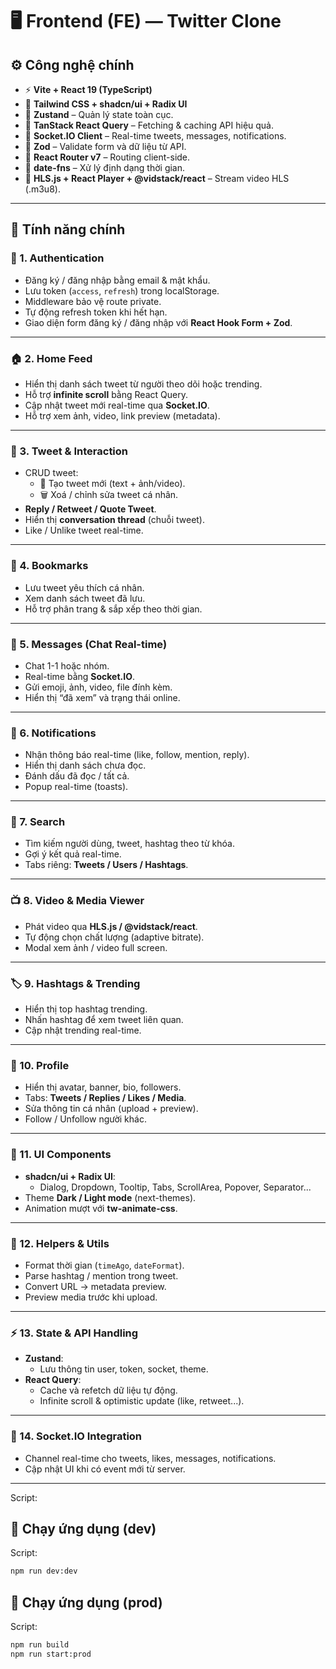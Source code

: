 # 🖥️ Frontend (FE) — Twitter Clone

## ⚙️ Công nghệ chính

- ⚡ **Vite + React 19 (TypeScript)**
- 🎨 **Tailwind CSS + shadcn/ui + Radix UI**
- 🧠 **Zustand** – Quản lý state toàn cục.
- 🔁 **TanStack React Query** – Fetching & caching API hiệu quả.
- 📡 **Socket.IO Client** – Real-time tweets, messages, notifications.
- 🧩 **Zod** – Validate form và dữ liệu từ API.
- 🧭 **React Router v7** – Routing client-side.
- 📅 **date-fns** – Xử lý định dạng thời gian.
- 🎥 **HLS.js + React Player + @vidstack/react** – Stream video HLS (.m3u8).

---

## 🧠 Tính năng chính

### 🔐 1. Authentication

- Đăng ký / đăng nhập bằng email & mật khẩu.
- Lưu token (`access`, `refresh`) trong localStorage.
- Middleware bảo vệ route private.
- Tự động refresh token khi hết hạn.
- Giao diện form đăng ký / đăng nhập với **React Hook Form + Zod**.

---

### 🏠 2. Home Feed

- Hiển thị danh sách tweet từ người theo dõi hoặc trending.
- Hỗ trợ **infinite scroll** bằng React Query.
- Cập nhật tweet mới real-time qua **Socket.IO**.
- Hỗ trợ xem ảnh, video, link preview (metadata).

---

### 🧵 3. Tweet & Interaction

- CRUD tweet:
  - 📝 Tạo tweet mới (text + ảnh/video).
  - 🗑️ Xoá / chỉnh sửa tweet cá nhân.
- **Reply / Retweet / Quote Tweet**.
- Hiển thị **conversation thread** (chuỗi tweet).
- Like / Unlike tweet real-time.

---

### 🔖 4. Bookmarks

- Lưu tweet yêu thích cá nhân.
- Xem danh sách tweet đã lưu.
- Hỗ trợ phân trang & sắp xếp theo thời gian.

---

### 💬 5. Messages (Chat Real-time)

- Chat 1-1 hoặc nhóm.
- Real-time bằng **Socket.IO**.
- Gửi emoji, ảnh, video, file đính kèm.
- Hiển thị “đã xem” và trạng thái online.

---

### 🔔 6. Notifications

- Nhận thông báo real-time (like, follow, mention, reply).
- Hiển thị danh sách chưa đọc.
- Đánh dấu đã đọc / tất cả.
- Popup real-time (toasts).

---

### 🧭 7. Search

- Tìm kiếm người dùng, tweet, hashtag theo từ khóa.
- Gợi ý kết quả real-time.
- Tabs riêng: **Tweets / Users / Hashtags**.

---

### 📺 8. Video & Media Viewer

- Phát video qua **HLS.js / @vidstack/react**.
- Tự động chọn chất lượng (adaptive bitrate).
- Modal xem ảnh / video full screen.

---

### 🏷️ 9. Hashtags & Trending

- Hiển thị top hashtag trending.
- Nhấn hashtag để xem tweet liên quan.
- Cập nhật trending real-time.

---

### 👤 10. Profile

- Hiển thị avatar, banner, bio, followers.
- Tabs: **Tweets / Replies / Likes / Media**.
- Sửa thông tin cá nhân (upload + preview).
- Follow / Unfollow người khác.

---

### 🧩 11. UI Components

- **shadcn/ui + Radix UI**:
  - Dialog, Dropdown, Tooltip, Tabs, ScrollArea, Popover, Separator...
- Theme **Dark / Light mode** (next-themes).
- Animation mượt với **tw-animate-css**.

---

### 🧰 12. Helpers & Utils

- Format thời gian (`timeAgo`, `dateFormat`).
- Parse hashtag / mention trong tweet.
- Convert URL → metadata preview.
- Preview media trước khi upload.

---

### ⚡ 13. State & API Handling

- **Zustand**:
  - Lưu thông tin user, token, socket, theme.
- **React Query**:
  - Cache và refetch dữ liệu tự động.
  - Infinite scroll & optimistic update (like, retweet...).

---

### 📡 14. Socket.IO Integration

- Channel real-time cho tweets, likes, messages, notifications.
- Cập nhật UI khi có event mới từ server.

---

Script:

## 🔄 Chạy ứng dụng (dev)

Script:

```bash
npm run dev:dev
```

## 🔄 Chạy ứng dụng (prod)

Script:

```bash
npm run build
npm run start:prod
```
